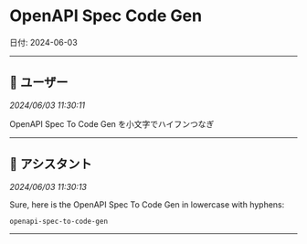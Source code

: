 # OpenAPI Spec Code Gen

日付: 2024-06-03

---

## 👤 ユーザー
*2024/06/03 11:30:11*

OpenAPI Spec To Code Gen を小文字でハイフンつなぎ

---

## 🤖 アシスタント
*2024/06/03 11:30:13*

Sure, here is the OpenAPI Spec To Code Gen in lowercase with hyphens:

```
openapi-spec-to-code-gen
```

---
